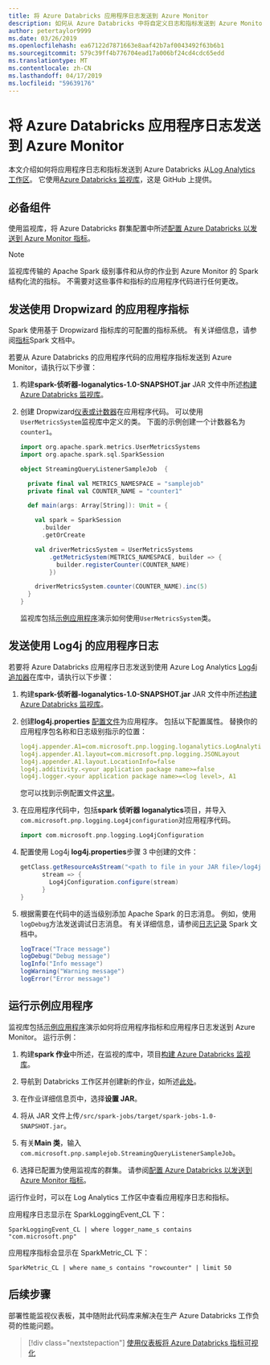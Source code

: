```yaml
---
title: 将 Azure Databricks 应用程序日志发送到 Azure Monitor
description: 如何从 Azure Databricks 中将自定义日志和指标发送到 Azure Monitor
author: petertaylor9999
ms.date: 03/26/2019
ms.openlocfilehash: ea67122d7871663e8aaf42b7af0043492f63b6b1
ms.sourcegitcommit: 579c39ff4b776704ead17a006bf24cd4cdc65edd
ms.translationtype: MT
ms.contentlocale: zh-CN
ms.lasthandoff: 04/17/2019
ms.locfileid: "59639176"
---
```

# <a name="send-azure-databricks-application-logs-to-azure-monitor"></a>将 Azure Databricks 应用程序日志发送到 Azure Monitor

本文介绍如何将应用程序日志和指标发送到 Azure Databricks 从[Log Analytics 工作区](/azure/azure-monitor/platform/manage-access)。 它使用[Azure Databricks 监视库](https://github.com/mspnp/spark-monitoring)，这是 GitHub 上提供。

## <a name="prerequisites"></a>必备组件

使用监视库，将 Azure Databricks 群集配置中所述[配置 Azure Databricks 以发送到 Azure Monitor 指标][config-cluster]。

> [!NOTE]
> 监视库传输的 Apache Spark 级别事件和从你的作业到 Azure Monitor 的 Spark 结构化流的指标。 不需要对这些事件和指标的应用程序代码进行任何更改。

## <a name="send-application-metrics-using-dropwizard"></a>发送使用 Dropwizard 的应用程序指标

Spark 使用基于 Dropwizard 指标库的可配置的指标系统。 有关详细信息，请参阅[指标](https://spark.apache.org/docs/latest/monitoring.html#metrics)Spark 文档中。

若要从 Azure Databricks 的应用程序代码的应用程序指标发送到 Azure Monitor，请执行以下步骤：

1. 构建**spark-侦听器-loganalytics-1.0-SNAPSHOT.jar** JAR 文件中所述[构建 Azure Databricks 监视库][build-lib]。

1. 创建 Dropwizard[仪表或计数器](https://metrics.dropwizard.io/4.0.0/manual/core.html)在应用程序代码。 可以使用`UserMetricsSystem`监视库中定义的类。 下面的示例创建一个计数器名为`counter1`。

    ```Scala
    import org.apache.spark.metrics.UserMetricsSystems
    import org.apache.spark.sql.SparkSession

    object StreamingQueryListenerSampleJob  {

      private final val METRICS_NAMESPACE = "samplejob"
      private final val COUNTER_NAME = "counter1"

      def main(args: Array[String]): Unit = {

        val spark = SparkSession
          .builder
          .getOrCreate

        val driverMetricsSystem = UserMetricsSystems
            .getMetricSystem(METRICS_NAMESPACE, builder => {
              builder.registerCounter(COUNTER_NAME)
            })

        driverMetricsSystem.counter(COUNTER_NAME).inc(5)
      }
    }
    ```

    监视库包括[示例应用程序][ sample-app]演示如何使用`UserMetricsSystem`类。

## <a name="send-application-logs-using-log4j"></a>发送使用 Log4j 的应用程序日志

若要将 Azure Databricks 应用程序日志发送到使用 Azure Log Analytics [Log4j 追加器](https://logging.apache.org/log4j/2.x/manual/appenders.html)在库中，请执行以下步骤：

1. 构建**spark-侦听器-loganalytics-1.0-SNAPSHOT.jar** JAR 文件中所述[构建 Azure Databricks 监视库][build-lib]。

1. 创建**log4j.properties** [配置文件](https://logging.apache.org/log4j/2.x/manual/configuration.html)为应用程序。 包括以下配置属性。 替换你的应用程序包名称和日志级别指示的位置：

    ```YAML
    log4j.appender.A1=com.microsoft.pnp.logging.loganalytics.LogAnalyticsAppender
    log4j.appender.A1.layout=com.microsoft.pnp.logging.JSONLayout
    log4j.appender.A1.layout.LocationInfo=false
    log4j.additivity.<your application package name>=false
    log4j.logger.<your application package name>=<log level>, A1
    ```

    您可以找到示例配置文件[这里][log4j.properties]。

1. 在应用程序代码中，包括**spark 侦听器 loganalytics**项目，并导入`com.microsoft.pnp.logging.Log4jconfiguration`对应用程序代码。

    ```Scala
    import com.microsoft.pnp.logging.Log4jConfiguration
    ```

1. 配置使用 Log4j **log4j.properties**步骤 3 中创建的文件：

    ```Scala
    getClass.getResourceAsStream("<path to file in your JAR file>/log4j.properties")) {
          stream => {
            Log4jConfiguration.configure(stream)
          }
    }
    ```

1. 根据需要在代码中的适当级别添加 Apache Spark 的日志消息。 例如，使用`logDebug`方法发送调试日志消息。 有关详细信息，请参阅[日志记录][ spark-logging] Spark 文档中。

    ```Scala
    logTrace("Trace message")
    logDebug("Debug message")
    logInfo("Info message")
    logWarning("Warning message")
    logError("Error message")
    ```

## <a name="run-the-sample-application"></a>运行示例应用程序

监视库包括[示例应用程序][ sample-app]演示如何将应用程序指标和应用程序日志发送到 Azure Monitor。 运行示例：

1. 构建**spark 作业**中所述，在监视的库中，项目[构建 Azure Databricks 监视库][build-lib]。

1. 导航到 Databricks 工作区并创建新的作业，如所述[此处](https://docs.azuredatabricks.net/user-guide/jobs.html#create-a-job)。

1. 在作业详细信息页中，选择**设置 JAR**。

1. 将从 JAR 文件上传`/src/spark-jobs/target/spark-jobs-1.0-SNAPSHOT.jar`。

1. 有关**Main 类**，输入`com.microsoft.pnp.samplejob.StreamingQueryListenerSampleJob`。

1. 选择已配置为使用监视库的群集。 请参阅[配置 Azure Databricks 以发送到 Azure Monitor 指标][config-cluster]。

运行作业时，可以在 Log Analytics 工作区中查看应用程序日志和指标。

应用程序日志显示在 SparkLoggingEvent_CL 下：

```Kusto
SparkLoggingEvent_CL | where logger_name_s contains "com.microsoft.pnp"
```

应用程序指标会显示在 SparkMetric_CL 下：

```Kusto
SparkMetric_CL | where name_s contains "rowcounter" | limit 50
```

## <a name="next-steps"></a>后续步骤

部署性能监视仪表板，其中随附此代码库来解决在生产 Azure Databricks 工作负荷的性能问题。

> [!div class="nextstepaction"]
> [使用仪表板将 Azure Databricks 指标可视化](./dashboards.md)

<!-- links -->

[build-lib]: ./configure-cluster.md##build-the-azure-databricks-monitoring-library
[config-cluster]: ./configure-cluster.md
[log4j.properties]: https://github.com/mspnp/spark-monitoring/blob/master/src/spark-jobs/src/main/resources/com/microsoft/pnp/samplejob/log4j.properties
[sample-app]: https://github.com/mspnp/spark-monitoring/tree/master/src/spark-jobs
[spark-logging]: https://spark.apache.org/docs/2.3.0/api/java/org/apache/spark/internal/Logging.html